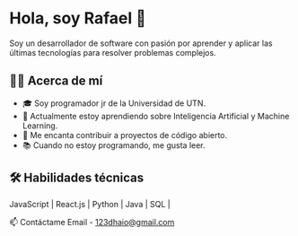 # Hola, soy Rafael 👋

Soy un desarrollador de software con pasión por aprender y aplicar las últimas tecnologías para resolver problemas complejos.

## 🧑‍💻 Acerca de mí

- 🎓 Soy programador jr de la Universidad de UTN.
- 🌱 Actualmente estoy aprendiendo sobre Inteligencia Artificial y Machine Learning.
- 🚀 Me encanta contribuir a proyectos de código abierto.
- 📚 Cuando no estoy programando, me gusta leer.

## 🛠️ Habilidades técnicas

JavaScript | React.js | Python | Java | SQL |

📫 Contáctame
Email - 123dhaio@gmail.com

